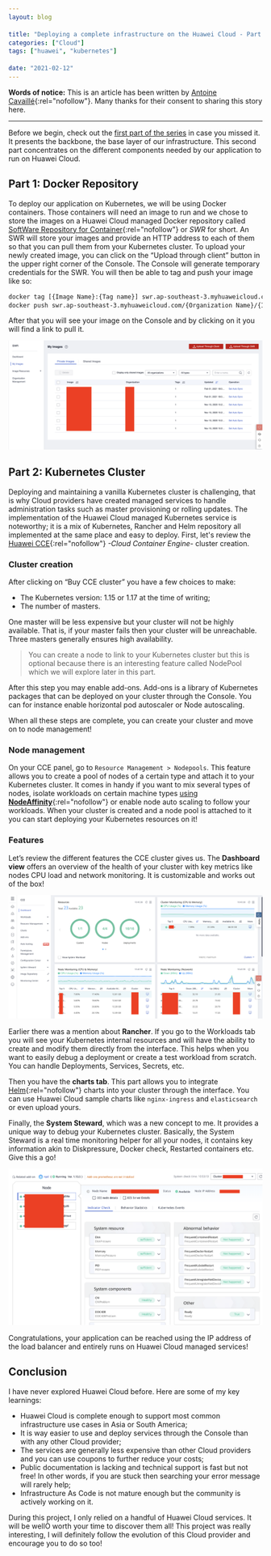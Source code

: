 ```yaml
---
layout: blog

title: "Deploying a complete infrastructure on the Huawei Cloud - Part 2"
categories: ["Cloud"]
tags: ["huawei", "kubernetes"]

date: "2021-02-12"
---
```


**Words of notice:** This is an article has been written by [Antoine Cavaillé](https://github.com/AntoineCavaille){:rel="nofollow"}.
Many thanks for their consent to sharing this story here.

***

Before we begin, check out the [first part of the series](https://blog.vcz.fr/cloud/2021-02-05-huawei-infrastructure-deployment-part-1)
in case you missed it. It presents the backbone, the base layer of our infrastructure. This second part concentrates on
the different components needed by our application to run on Huawei Cloud.

## Part 1: Docker Repository

To deploy our application on Kubernetes, we will be using Docker containers. Those containers will need an image to run
and we chose to store the images on a Huawei Cloud managed Docker repository called [SoftWare Repository for Container](https://www.huaweicloud.com/intl/en-us/product/swr.html){:rel="nofollow"}
or _SWR_ for short. An SWR will store your images and provide an HTTP address to each of them so that you can pull them
from your Kubernetes cluster. To upload your newly created image, you can click on the “Upload through client” button in
the upper right corner of the Console. The Console will generate temporary credentials for the SWR. You will then be
able to tag and push your image like so:

```bash
docker tag [{Image Name}:{Tag name}] swr.ap-southeast-3.myhuaweicloud.com/{Organization Name}/{Image Name}:{Tag name}
docker push swr.ap-southeast-3.myhuaweicloud.com/{Organization Name}/{Image Name}:{Tag name}
```

After that you will see your image on the Console and by clicking on it you will find a link to pull it.

![SWR](/assets/img/posts/20210205/swr.png)

## Part 2: Kubernetes Cluster

Deploying and maintaining a vanilla Kubernetes cluster is challenging, that is why Cloud providers have created managed
services to handle administration tasks such as master provisioning or rolling updates. The implementation of the Huawei
Cloud managed Kubernetes service is noteworthy; it is a mix of Kubernetes, Rancher and Helm repository all implemented
at the same place and easy to deploy. First, let's review the [Huawei CCE](https://www.huaweicloud.com/intl/en-us/product/cce.html){:rel="nofollow"}
_-Cloud Container Engine-_ cluster creation.

### Cluster creation
After clicking on “Buy CCE cluster” you have a few choices to make:
- The Kubernetes version: 1.15 or 1.17 at the time of writing;
- The number of masters.

One master will be less expensive but your cluster will not be highly available. That is, if your master fails then your
cluster will be unreachable. Three masters generally ensures high availability.

> You can create a node to link to your Kubernetes cluster but this is optional because there is an interesting feature
> called NodePool which we will explore later in this part.

After this step you may enable add-ons. Add-ons is a library of Kubernetes packages that can be deployed on your cluster
through the Console. You can for instance enable horizontal pod autoscaler or Node autoscaling.

When all these steps are complete, you can create your cluster and move on to node management!

### Node management

On your CCE panel, go to `Resource Management > Nodepools`. This feature allows you to create a pool of nodes of a
certain type and attach it to your Kubernetes cluster. It comes in handy if you want to mix several types of nodes,
isolate workloads on certain machine types [using **NodeAffinity**](https://kubernetes.io/docs/tasks/configure-pod-container/assign-pods-nodes-using-node-affinity/){:rel="nofollow"}
or enable node auto scaling to follow your workloads. When your cluster is created and a node pool is attached to it you
can start deploying your Kubernetes resources on it!

### Features

Let’s review the different features the CCE cluster gives us. The **Dashboard view** offers an overview of the health of
your cluster with key metrics like nodes CPU load and network monitoring. It is customizable and works out of the box!

![Dashboard](/assets/img/posts/20210205/dashboard.png)

Earlier there was a mention about **Rancher**. If you go to the Workloads tab you will see your Kubernetes internal
resources and will have the ability to create and modify them directly from the interface. This helps when you want to
easily debug a deployment or create a test workload from scratch. You can handle Deployments, Services, Secrets, etc.

Then you have the **charts tab**. This part allows you to integrate [Helm](https://helm.sh/){:rel="nofollow"} charts
into your cluster through the interface. You can use Huawei Cloud sample charts like `nginx-ingress` and `elasticsearch`
or even upload yours.

Finally, the **System Steward**, which was a new concept to me. It provides a unique way to debug your Kubernetes
cluster. Basically, the System Steward is a real time monitoring helper for all your nodes, it contains key information
akin to Diskpressure, Docker check, Restarted containers etc. Give this a go!

![System Steward](/assets/img/posts/20210205/system.png)

Congratulations, your application can be reached using the IP address of the load balancer and entirely runs on Huawei
Cloud managed services!

## Conclusion

I have never explored Huawei Cloud before. Here are some of my key learnings:
- Huawei Cloud is complete enough to support most common infrastructure use cases in Asia or South America;
- It is way easier to use and deploy services through the Console than with any other Cloud provider;
- The services are generally less expensive than other Cloud providers and you can use coupons to further reduce your
  costs;
- Public documentation is lacking and technical support is fast but not free! In other words, if you are
  stuck then searching your error message will rarely help;
- Infrastructure As Code is not mature enough but the community is actively working on it.

During this project, I only relied on a handful of Huawei Cloud services. It will be wellÒ worth your time to discover them
all! This project was really interesting, I will definitely follow the evolution of this Cloud provider and encourage you to do so too!